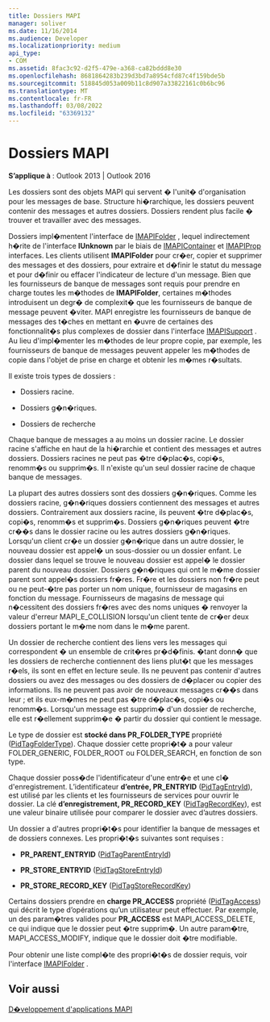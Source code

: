 ```yaml
---
title: Dossiers MAPI
manager: soliver
ms.date: 11/16/2014
ms.audience: Developer
ms.localizationpriority: medium
api_type:
- COM
ms.assetid: 8fac3c92-d2f5-479e-a368-ca82bddd8e30
ms.openlocfilehash: 8681864283b239d3bd7a8954cfd87c4f159bde5b
ms.sourcegitcommit: 518845d053a009b11c8d907a33822161c0b6bc96
ms.translationtype: MT
ms.contentlocale: fr-FR
ms.lasthandoff: 03/08/2022
ms.locfileid: "63369132"
---
```

# <a name="mapi-folders"></a>Dossiers MAPI

  
  
**S’applique à** : Outlook 2013 | Outlook 2016 
  
Les dossiers sont des objets MAPI qui servent � l'unit� d'organisation pour les messages de base. Structure hi�rarchique, les dossiers peuvent contenir des messages et autres dossiers. Dossiers rendent plus facile � trouver et travailler avec des messages.
  
Dossiers impl�mentent l'interface de [IMAPIFolder](imapifolderimapicontainer.md) , lequel indirectement h�rite de l'interface **IUnknown** par le biais de [IMAPIContainer](imapicontainerimapiprop.md) et [IMAPIProp](imapipropiunknown.md) interfaces. Les clients utilisent **IMAPIFolder** pour cr�er, copier et supprimer des messages et des dossiers, pour extraire et d�finir le statut du message et pour d�finir ou effacer l'indicateur de lecture d'un message. Bien que les fournisseurs de banque de messages sont requis pour prendre en charge toutes les m�thodes de **IMAPIFolder**, certaines m�thodes introduisent un degr� de complexit� que les fournisseurs de banque de message peuvent �viter. MAPI enregistre les fournisseurs de banque de messages des t�ches en mettant en �uvre de certaines des fonctionnalit�s plus complexes de dossier dans l'interface [IMAPISupport](imapisupportiunknown.md) . Au lieu d'impl�menter les m�thodes de leur propre copie, par exemple, les fournisseurs de banque de messages peuvent appeler les m�thodes de copie dans l'objet de prise en charge et obtenir les m�mes r�sultats. 
  
Il existe trois types de dossiers :
  
- Dossiers racine.
    
- Dossiers g�n�riques.
    
- Dossiers de recherche
    
Chaque banque de messages a au moins un dossier racine. Le dossier racine s'affiche en haut de la hi�rarchie et contient des messages et autres dossiers. Dossiers racines ne peut pas �tre d�plac�s, copi�s, renomm�s ou supprim�s. Il n'existe qu'un seul dossier racine de chaque banque de messages.
  
La plupart des autres dossiers sont des dossiers g�n�riques. Comme les dossiers racine, g�n�riques dossiers contiennent des messages et autres dossiers. Contrairement aux dossiers racine, ils peuvent �tre d�plac�s, copi�s, renomm�s et supprim�s. Dossiers g�n�riques peuvent �tre cr��s dans le dossier racine ou les autres dossiers g�n�riques. Lorsqu'un client cr�e un dossier g�n�rique dans un autre dossier, le nouveau dossier est appel� un sous-dossier ou un dossier enfant. Le dossier dans lequel se trouve le nouveau dossier est appel� le dossier parent du nouveau dossier. Dossiers g�n�riques qui ont le m�me dossier parent sont appel�s dossiers fr�res. Fr�re et les dossiers non fr�re peut ou ne peut-�tre pas porter un nom unique, fournisseur de magasins en fonction du message. Fournisseurs de magasins de message qui n�cessitent des dossiers fr�res avec des noms uniques � renvoyer la valeur d'erreur MAPI_E_COLLISION lorsqu'un client tente de cr�er deux dossiers portant le m�me nom dans le m�me parent. 
  
Un dossier de recherche contient des liens vers les messages qui correspondent � un ensemble de crit�res pr�d�finis. �tant donn� que les dossiers de recherche contiennent des liens plut�t que les messages r�els, ils sont en effet en lecture seule. Ils ne peuvent pas contenir d'autres dossiers ou avez des messages ou des dossiers de d�placer ou copier des informations. Ils ne peuvent pas avoir de nouveaux messages cr��s dans leur ; et ils eux-m�mes ne peut pas �tre d�plac�s, copi�s ou renomm�s. Lorsqu'un message est supprim� d'un dossier de recherche, elle est r�ellement supprim�e � partir du dossier qui contient le message.
  
Le type de dossier est **stocké dans PR_FOLDER_TYPE** propriété ([PidTagFolderType](pidtagfoldertype-canonical-property.md)). Chaque dossier cette propri�t� a pour valeur FOLDER_GENERIC, FOLDER_ROOT ou FOLDER_SEARCH, en fonction de son type.
  
Chaque dossier poss�de l'identificateur d'une entr�e et une cl� d'enregistrement. L’identificateur **d’entrée, PR_ENTRYID** ([PidTagEntryId](pidtagentryid-canonical-property.md)), est utilisé par les clients et les fournisseurs de services pour ouvrir le dossier. La clé **d’enregistrement, PR_RECORD_KEY** ([PidTagRecordKey](pidtagrecordkey-canonical-property.md)), est une valeur binaire utilisée pour comparer le dossier avec d’autres dossiers. 
  
Un dossier a d'autres propri�t�s pour identifier la banque de messages et de dossiers connexes. Les propri�t�s suivantes sont requises :
  
- **PR_PARENT_ENTRYID** ([PidTagParentEntryId](pidtagparententryid-canonical-property.md))
    
- **PR_STORE_ENTRYID** ([PidTagStoreEntryId](pidtagstoreentryid-canonical-property.md))
    
- **PR_STORE_RECORD_KEY** ([PidTagStoreRecordKey](pidtagstorerecordkey-canonical-property.md))
    
Certains dossiers prendre en **charge PR_ACCESS** propriété ([PidTagAccess](pidtagaccess-canonical-property.md)) qui décrit le type d’opérations qu’un utilisateur peut effectuer. Par exemple, un des param�tres valides pour **PR_ACCESS** est MAPI_ACCESS_DELETE, ce qui indique que le dossier peut �tre supprim�. Un autre param�tre, MAPI_ACCESS_MODIFY, indique que le dossier doit �tre modifiable. 
  
Pour obtenir une liste compl�te des propri�t�s de dossier requis, voir l'interface [IMAPIFolder](imapifolderimapicontainer.md) . 
  
## <a name="see-also"></a>Voir aussi



[D�veloppement d'applications MAPI](mapi-application-development.md)

